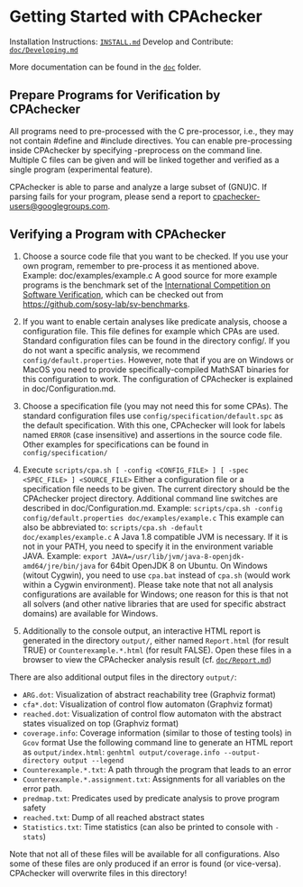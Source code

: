 Getting Started with CPAchecker
===============================

Installation Instructions:  [`INSTALL.md`](INSTALL.md)
Develop and Contribute:     [`doc/Developing.md`](doc/Developing.md)

More documentation can be found in the [`doc`](doc) folder.

Prepare Programs for Verification by CPAchecker
-----------------------------------------------

All programs need to pre-processed with the C pre-processor,
i.e., they may not contain #define and #include directives.
You can enable pre-processing inside CPAchecker
by specifying -preprocess on the command line.
Multiple C files can be given and will be linked together
and verified as a single program (experimental feature).

CPAchecker is able to parse and analyze a large subset of (GNU)C.
If parsing fails for your program, please send a report to
cpachecker-users@googlegroups.com.

Verifying a Program with CPAchecker
-----------------------------------

1. Choose a source code file that you want to be checked.
   If you use your own program, remember to pre-process it as mentioned above.
   Example: doc/examples/example.c
   A good source for more example programs is the benchmark set of the
   [International Competition on Software Verification](http://sv-comp.sosy-lab.org/),
   which can be checked out from https://github.com/sosy-lab/sv-benchmarks.

2. If you want to enable certain analyses like predicate analysis,
   choose a configuration file. This file defines for example which CPAs are used.
   Standard configuration files can be found in the directory config/.
   If you do not want a specific analysis,
   we recommend `config/default.properties`.
   However, note that if you are on Windows or MacOS
   you need to provide specifically-compiled MathSAT binaries
   for this configuration to work.
   The configuration of CPAchecker is explained in doc/Configuration.md.

3. Choose a specification file (you may not need this for some CPAs).
   The standard configuration files use `config/specification/default.spc`
   as the default specification. With this one, CPAchecker will look for labels
   named `ERROR` (case insensitive) and assertions in the source code file.
   Other examples for specifications can be found in `config/specification/`

4. Execute `scripts/cpa.sh [ -config <CONFIG_FILE> ] [ -spec <SPEC_FILE> ] <SOURCE_FILE>`
   Either a configuration file or a specification file needs to be given.
   The current directory should be the CPAchecker project directory.
   Additional command line switches are described in doc/Configuration.md.
   Example: `scripts/cpa.sh -config config/default.properties doc/examples/example.c`
   This example can also be abbreviated to:
   `scripts/cpa.sh -default doc/examples/example.c`
   A Java 1.8 compatible JVM is necessary. If it is not in your PATH,
   you need to specify it in the environment variable JAVA.
   Example: `export JAVA=/usr/lib/jvm/java-8-openjdk-amd64/jre/bin/java`
   for 64bit OpenJDK 8 on Ubuntu.
   On Windows (witout Cygwin), you need to use `cpa.bat` instead of `cpa.sh` (would work 
   within a Cygwin environment). Please take note that not all analysis 
   configurations are available for Windows; one reason for this is that not 
   all solvers (and other native libraries that are used for specific 
   abstract domains) are available for Windows.

5. Additionally to the console output,
   an interactive HTML report is generated in the directory `output/`,
   either named `Report.html` (for result TRUE) or `Counterexample.*.html` (for result FALSE).
   Open these files in a browser to view the CPAchecker analysis result
   (cf. [`doc/Report.md`](doc/Report.md))

There are also additional output files in the directory `output/`:

 - `ARG.dot`: Visualization of abstract reachability tree (Graphviz format)
 - `cfa*.dot`: Visualization of control flow automaton (Graphviz format)
 - `reached.dot`: Visualization of control flow automaton with the abstract
    states visualized on top (Graphviz format)
 - `coverage.info`: Coverage information (similar to those of testing tools) in `Gcov` format
       Use the following command line to generate an HTML report as `output/index.html`:
       `genhtml output/coverage.info --output-directory output --legend`
 - `Counterexample.*.txt`: A path through the program that leads to an error
 - `Counterexample.*.assignment.txt`: Assignments for all variables on the error path.
 - `predmap.txt`: Predicates used by predicate analysis to prove program safety
 - `reached.txt`: Dump of all reached abstract states
 - `Statistics.txt`: Time statistics (can also be printed to console with `-stats`)
 
Note that not all of these files will be available for all configurations.
Also some of these files are only produced if an error is found (or vice-versa).
CPAchecker will overwrite files in this directory!
